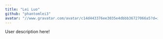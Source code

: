```yaml
---
title: "Lei Luo"
github: "phantomlei3"
avatar: "//www.gravatar.com/avatar/c14d443376ee3035e4dbbb36727066a5?d=identicon"
---
```


User description here!
